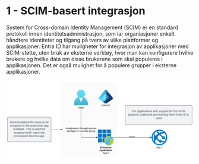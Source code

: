 # 1 - SCIM-basert integrasjon

System for Cross-domain Identity Management (SCIM) er en standard protokoll innen identitetsadministrasjon, som lar organiasjoner enkelt håndtere identiteter og tilgang på tvers av ulike plattformer og applikasjoner. Entra ID har muligheter for integrasjon av applikasjoner med SCIM-støtte, uten bruk av eksterne verktøy, hvor man kan konfigurere hvilke brukere og hvilke data om disse brukerene som skal populeres i applikasjonen. Det er også mulighet for å populere grupper i eksterne applikasjoner.

![](media/20231116105903.png)

